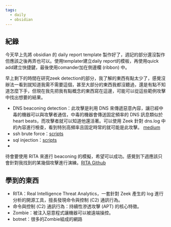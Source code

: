 ```yaml
---
tags:
  - daily
  - obsidian
---
```

## 紀錄
今天早上先將 obsidian 的 daily report template 製作好了，週記的部分還沒製作但應該之後再弄也可以。使用templater建立daily report的模板，再使用quick add建立快捷鍵，最後使用comander加在側邊欄 (ribbon) 中。

早上剩下的時間在研究zeek detection的部分，我了解的東西有點太少了，感覺沒辦法一看到就知道我需不需要這個，甚至大部分的東西我都沒聽過，還是有點不知道怎麼下手，但現在我先把我有點概念的東西寫在這邊，可能可以從這些範例攻擊中找出想要的結果。
- DNS beaconing detection：此攻擊是利用 DNS 來傳遞惡意內容，讓已經中毒的機器可以與攻擊者通信，中毒的機器會傳送固定頻率的 DNS 訊息類似於 heart beats，而攻擊者就可以知道他還活著。可以使用 Zeek 針對 dns.log 中的內容進行檢查，看到特別高頻率且固定時常的就可能是此攻擊。 [medium](https://medium.com/@ashutoshthakurofficial/deep-dive-into-zeek-a-powerful-network-security-monitoring-tool-f52ff3485035)
- ssh brute force：[scripts](https://docs.zeek.org/en/master/scripts/policy/protocols/ssh/detect-bruteforcing.zeek.html)
- sql injection：[scripts](https://docs.zeek.org/en/master/scripts/policy/protocols/http/detect-sql-injection.zeek.html)
- 

待會要使用 RITA 來進行 beaconing 的模擬，希望可以成功。感覺到下週應該只會針對我找到的某幾個攻擊進行演練。[RITA Github](https://github.com/activecm/rita)

## 學到的東西
- RITA：Real Intelligence Threat Analytics，一套針對 Zeek 產生的 log 進行分析的開源工具，擅長發現命令與控制 (C2) 通訊行為。
- 命令與控制 (C2) 通訊行為：持續性滲透攻擊 (APT) 的核心特徵。
- Zombie：被注入惡意程式讓機器可以被遠端操控。
- botnet：很多的Zombie組成的網路